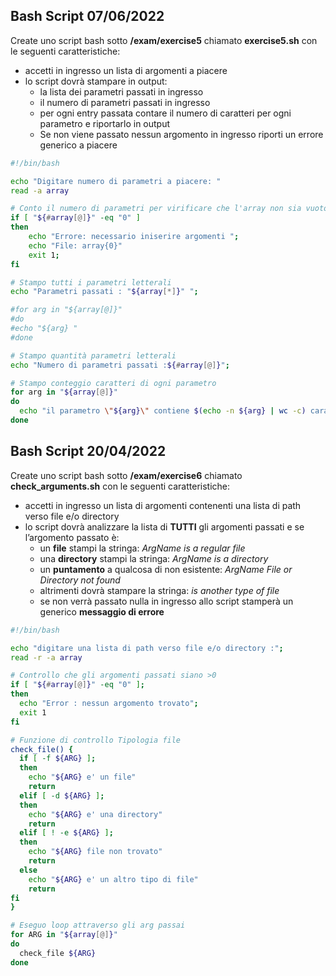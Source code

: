 ## Bash Script 07/06/2022
Create uno script bash sotto **/exam/exercise5** chiamato **exercise5.sh** con le seguenti caratteristiche: 
- accetti in ingresso un lista di argomenti a piacere 
- lo script dovrà stampare in output: 
	 - la lista dei parametri passati in ingresso 
	 - il numero di parametri passati in ingresso 
	 - per ogni entry passata contare il numero di caratteri per ogni parametro e riportarlo in output 
	 - Se non viene passato nessun argomento in ingresso riporti un errore generico a piacere
```bash
#!/bin/bash

echo "Digitare numero di parametri a piacere: "
read -a array

# Conto il numero di parametri per virificare che l'array non sia vuoto
if [ "${#array[@]}" -eq "0" ]
then 
	echo "Errore: necessario iniserire argomenti ";
	echo "File: array{0}"
	exit 1;
fi

# Stampo tutti i parametri letterali
echo "Parametri passati : "${array[*]}" ";

#for arg in "${array[@]}"
#do
#echo "${arg} "
#done

# Stampo quantità parametri letterali
echo "Numero di parametri passati :${#array[@]}";

# Stampo conteggio caratteri di ogni parametro 
for arg in "${array[@]}"
do 
  echo "il parametro \"${arg}\" contiene $(echo -n ${arg} | wc -c) caratteri";
done
```
## Bash Script 20/04/2022

Create uno script bash sotto **/exam/exercise6** chiamato **check_arguments.sh** con le seguenti caratteristiche: 
- accetti in ingresso un lista di argomenti contenenti una lista di path verso file e/o directory 
- lo script dovrà analizzare la lista di **TUTTI** gli argomenti passati e se l’argomento passato è: 
	- un **file** stampi la stringa: *ArgName is a regular file*
	- una **directory** stampi la stringa: *ArgName is a directory* 
	- un **puntamento** a qualcosa di non esistente: *ArgName File or Directory not found* 
	- altrimenti dovrà stampare la stringa: *is another type of file* 
	- se non verrà passato nulla in ingresso allo script stamperà un generico **messaggio di errore**
```bash
#!/bin/bash

echo "digitare una lista di path verso file e/o directory :";
read -r -a array

# Controllo che gli argomenti passati siano >0
if [ "${#array[@]}" -eq "0" ];
then
  echo "Error : nessun argomento trovato";
  exit 1
fi

# Funzione di controllo Tipologia file
check_file() {
  if [ -f ${ARG} ];
  then
    echo "${ARG} e' un file"
    return
  elif [ -d ${ARG} ];
  then
    echo "${ARG} e' una directory"
    return
  elif [ ! -e ${ARG} ];
  then
    echo "${ARG} file non trovato"
    return
  else
    echo "${ARG} e' un altro tipo di file"
    return
fi
}

# Eseguo loop attraverso gli arg passai
for ARG in "${array[@]}"
do
  check_file ${ARG}
done

```
